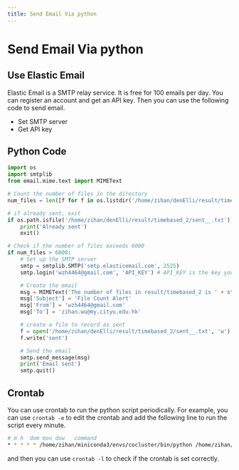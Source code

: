 ```yaml
---
title: Send Email Via python
---
```

# Send Email Via python

## Use Elastic Email

Elastic Email is a SMTP relay service. It is free for 100 emails per day. You can register an account and get an API key. Then you can use the following code to send email.

- Set SMTP server
- Get API key

## Python Code

```python
import os
import smtplib
from email.mime.text import MIMEText

# Count the number of files in the directory
num_files = len([f for f in os.listdir('/home/zihan/denElli/result/timebased_2') if os.path.isfile(os.path.join('/home/zihan/denElli/result/timebased_2', f))])

# if already sent, exit
if os.path.isfile('/home/zihan/denElli/result/timebased_2/sent__.txt'):
    print('Already sent')
    exit()

# Check if the number of files exceeds 6000
if num_files > 6000:
    # Set up the SMTP server
    smtp = smtplib.SMTP('smtp.elasticemail.com', 2525)
    smtp.login('wzh4464@gmail.com', 'API_KEY') # API_KEY is the key you get from Elastic Email

    # Create the email
    msg = MIMEText('The number of files in result/timebased_2 is ' + str(num_files))
    msg['Subject'] = 'File Count Alert'
    msg['From'] = 'wzh4464@gmail.com'
    msg['To'] = 'zihan.wu@my.cityu.edu.hk'

    # create a file to record as sent
    f = open('/home/zihan/denElli/result/timebased_2/sent__.txt', 'w')
    f.write('sent')

    # Send the email
    smtp.send_message(msg)
    print('Email sent')
    smtp.quit()
```

## Crontab

You can use crontab to run the python script periodically. For example, you can use `crontab -e` to edit the crontab and add the following line to run the script every minute.

```bash
# m h  dom mon dow   command
* * * * * /home/zihan/miniconda3/envs/cocluster/bin/python /home/zihan/denElli/sendEmail.py
```

and then you can use `crontab -l` to check if the crontab is set correctly.
